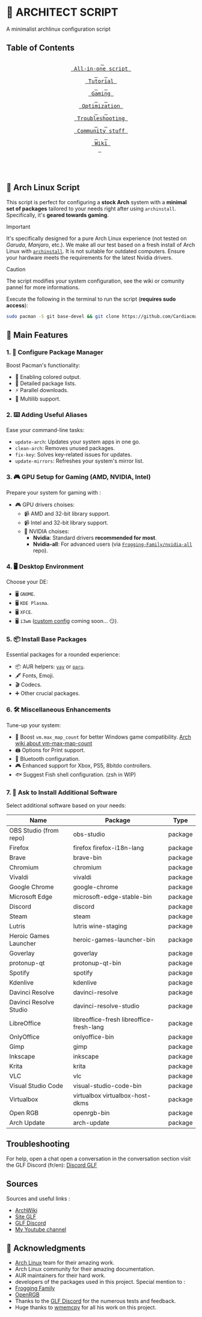 # 🐧 ARCHITECT SCRIPT

A minimalist archlinux configuration script

## Table of Contents

<div align = center>

&ensp;[<kbd> <br> All-in-one script <br> </kbd>](#script)&ensp;
&ensp;[<kbd> <br> Tutorial <br> </kbd>](#elevate)&ensp;
&ensp;[<kbd> <br> Gaming <br> </kbd>](#gaming)&ensp;
&ensp;[<kbd> <br> Optimization <br> </kbd>](#optimization)&ensp;
&ensp;[<kbd> <br> Troubleshooting <br> </kbd>](#troubleshooting)&ensp;
&ensp;[<kbd> <br> Community stuff <br> </kbd>](#community)&ensp;
&ensp;[<kbd> <br> Wiki <br> </kbd>](https://github.com/Cardiacman13/Architect/wiki)&ensp;
<br><br><br><br></div>

## 🚀 Arch Linux Script <a name="script"/>

This script is perfect for configuring a **stock Arch** system with a **minimal set of packages** tailored to your needs right after using `archinstall`. Specifically, it's **geared towards gaming**.

> [!IMPORTANT]
> It's specifically designed for a pure Arch Linux experience (not tested on *Garuda*, *Manjaro*, etc.).
> We make all our test based on a fresh install of Arch Linux with [`archinstall`](https://github.com/archlinux/archinstall).
> It is not suitable for outdated computers. Ensure your hardware meets the requirements for the latest Nvidia drivers.

> [!CAUTION]
> The script modifies your system configuration, see the wiki or comunity pannel for more informations.

Execute the following in the terminal to run the script (**requires sudo access**):

```bash
sudo pacman -S git base-devel && git clone https://github.com/Cardiacman13/Architect.git ~/Architect && cd ~/Architect && ./architect.sh
```

## 📝 Main Features

### 1. 🚀 Configure Package Manager
Boost Pacman's functionality:
- 🎨 Enabling colored output.
- 📝 Detailed package lists.
- ⚡ Parallel downloads.
- 🔗 Multilib support.

### 2. ⌨️ Adding Useful Aliases
Ease your command-line tasks:
- `update-arch`: Updates your system apps in one go.
- `clean-arch`: Removes unused packages.
- `fix-key`: Solves key-related issues for updates.
- `update-mirrors`: Refreshes your system's mirror list.

### 3. 🎮 GPU Setup for Gaming (AMD, NVIDIA, Intel)
Prepare your system for gaming with :
- 🎮 GPU drivers choises:
  - 📹 AMD and 32-bit library support.
  - 📹 Intel and 32-bit library support.
  - 🔄 NVIDIA choises:
    - **Nvidia**: Standard drivers **recommended for most**.
    - **Nvidia-all**: For advanced users (via [`Frogging-Family/nvidia-all`](https://github.com/Frogging-Family/nvidia-all) repo).

### 4. 🖥️ Desktop Environment
Choose your DE:
- 🖥️ `GNOME`.
- 🖥️ `KDE Plasma`.
- 🖥️ `XFCE`.
- 🖥️ `i3wm` ([custom config](https://github.com/wmemcpy/i3-config) coming soon... 😏).

### 5. 📦 Install Base Packages
Essential packages for a rounded experience:
- 📦 AUR helpers: [`yay`](https://github.com/Jguer/yay) or [`paru`](https://github.com/Morganamilo/paru).
- 🖋️ Fonts, Emoji.
- 🎬 Codecs.
- ➕ Other crucial packages.

### 6. 🛠️ Miscellaneous Enhancements
Tune-up your system:
- 🎲 Boost `vm.max_map_count` for better Windows game compatibility. [Arch wiki about vm-max-map-count](https://wiki.archlinux.org/title/gaming#Increase_vm.max_map_count)
- 🖨️ Options for Print support.
- 🎵 Bluetooth configuration.
- 🎮 Enhanced support for Xbox, PS5, 8bitdo controllers.
- 🐟 Suggest Fish shell configuration. (zsh in WIP)

### 7. 🔄 Ask to Install Additional Software
Select additional software based on your needs:

| Name                    | Package                                     | Type    |
|-------------------------|---------------------------------------------|---------|
| OBS Studio (from repo)  | obs-studio                                  | package |
| Firefox                 | firefox firefox-i18n-lang                   | package |
| Brave                   | brave-bin                                   | package |
| Chromium                | chromium                                    | package |
| Vivaldi                 | vivaldi                                     | package |
| Google Chrome           | google-chrome                               | package |
| Microsoft Edge          | microsoft-edge-stable-bin                   | package |
| Discord                 | discord                                     | package |
| Steam                   | steam                                       | package |
| Lutris                  | lutris wine-staging                         | package |
| Heroic Games Launcher   | heroic-games-launcher-bin                   | package |
| Goverlay                | goverlay                                    | package |
| protonup-qt             | protonup-qt-bin                             | package |
| Spotify                 | spotify                                     | package |
| Kdenlive                | kdenlive                                    | package |
| Davinci Resolve         | davinci-resolve                             | package |
| Davinci Resolve Studio  | davinci-resolve-studio                      | package |
| LibreOffice             | libreoffice-fresh libreoffice-fresh-lang    | package |
| OnlyOffice              | onlyoffice-bin                              | package |
| Gimp                    | gimp                                        | package |
| Inkscape                | inkscape                                    | package |
| Krita                   | krita                                       | package |
| VLC                     | vlc                                         | package |
| Visual Studio Code      | visual-studio-code-bin                      | package |
| Virtualbox              | virtualbox virtualbox-host-dkms             | package |
| Open RGB                | openrgb-bin                                 | package |
| Arch Update             | arch-update                                 | package |

## Troubleshooting

For help, open a chat open a conversation in the conversation section visit the GLF Discord (fr/en): [Discord GLF](http://discord.gg/EP3Jm8YMvj)

## Sources

Sources and useful links :
- [ArchWiki](https://wiki.archlinux.org/)
- [Site GLF](https://www.gaminglinux.fr/)
- [GLF Discord](http://discord.gg/EP3Jm8YMvj)
- [My Youtube channel](https://www.youtube.com/@Cardiacman)

## 🙏 Acknowledgments

- [Arch Linux](https://archlinux.org/) team for their amazing work.
- Arch Linux community for their amazing documentation.
- AUR maintainers for their hard work.
- developers of the packages used in this project. Special mention to : 
- [Frogging Family](https://github.com/Frogging-Family)
- [OpenRGB](https://github.com/CalcProgrammer1/OpenRGB)
- Thanks to the [GLF Discord](https://discord.gg/6t4REDETJd) for the numerous tests and feedback.
- Huge thanks to [wmemcpy](https://github.com/wmemcpy) for all his work on this project.
